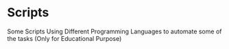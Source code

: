 # Scripts
Some Scripts Using Different Programming Languages to automate some of the tasks (Only for Educational Purpose)
